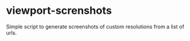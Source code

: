 # viewport-screnshots
Simple script to generate screenshots of custom resolutions from a list of urls.
